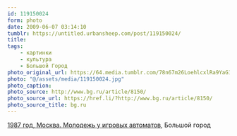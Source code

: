 ```yaml
---
id: 119150024
form: photo
date: 2009-06-07 03:14:10
tumblr: https://untitled.urbansheep.com/post/119150024/
title:
tags:
    - картинки
    - культура
    - Большой Город
photo_original_url: https://64.media.tumblr.com/78n67m26LoehlcxlRa9YaG1do1_500.jpg
photo: "@/assets/media/119150024.jpg"
photo_caption:
photo_source: http://www.bg.ru/article/8150/
photo_source_url: https://href.li/?http://www.bg.ru/article/8150/
photo_source_title: bg.ru
---
```


<p><a href="http://www.bg.ru/article/8150/">1987 год, Москва. Молодежь у игровых автоматов</a>, Большой город</p>
